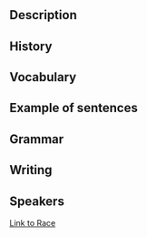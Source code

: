 # <NAME>

## Description

<Description>

## History

<History>

## Vocabulary

## Example of sentences

## Grammar

## Writing

## Speakers

[Link to Race](https://github.com/the-great-stories/SpaceOperaUniverse/blob/master/Races/<NAME>.md)
